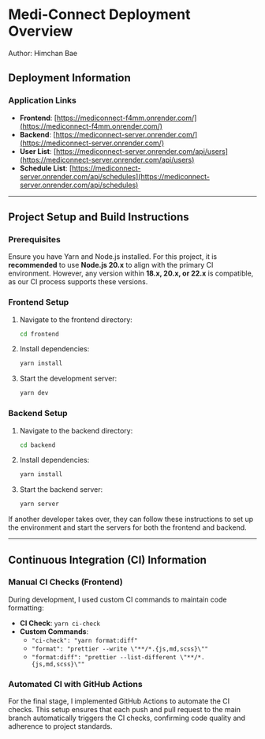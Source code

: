 # Medi-Connect Deployment Overview

Author: Himchan Bae

## Deployment Information

### Application Links

- **Frontend**: [https://mediconnect-f4mm.onrender.com/](https://mediconnect-f4mm.onrender.com/)
- **Backend**: [https://mediconnect-server.onrender.com/](https://mediconnect-server.onrender.com/)
- **User List**: [https://mediconnect-server.onrender.com/api/users](https://mediconnect-server.onrender.com/api/users)
- **Schedule List**: [https://mediconnect-server.onrender.com/api/schedules](https://mediconnect-server.onrender.com/api/schedules)

---

## Project Setup and Build Instructions

### Prerequisites

Ensure you have Yarn and Node.js installed. For this project, it is **recommended** to use **Node.js 20.x** to align with the primary CI environment. However, any version within **18.x, 20.x, or 22.x** is compatible, as our CI process supports these versions.

### Frontend Setup

1. Navigate to the frontend directory:
   ```bash
   cd frontend
   ```
2. Install dependencies:
   ```bash
   yarn install
   ```
3. Start the development server:
   ```bash
   yarn dev
   ```

### Backend Setup

1. Navigate to the backend directory:
   ```bash
   cd backend
   ```
2. Install dependencies:
   ```bash
   yarn install
   ```
3. Start the backend server:
   ```bash
   yarn server
   ```

If another developer takes over, they can follow these instructions to set up the environment and start the servers for both the frontend and backend.

---

## Continuous Integration (CI) Information

### Manual CI Checks (Frontend)

During development, I used custom CI commands to maintain code formatting:

- **CI Check**: `yarn ci-check`
- **Custom Commands**:
  - `"ci-check": "yarn format:diff"`
  - `"format": "prettier --write \"**/*.{js,md,scss}\""`
  - `"format:diff": "prettier --list-different \"**/*.{js,md,scss}\""`

### Automated CI with GitHub Actions

For the final stage, I implemented GitHub Actions to automate the CI checks. This setup ensures that each push and pull request to the main branch automatically triggers the CI checks, confirming code quality and adherence to project standards.
